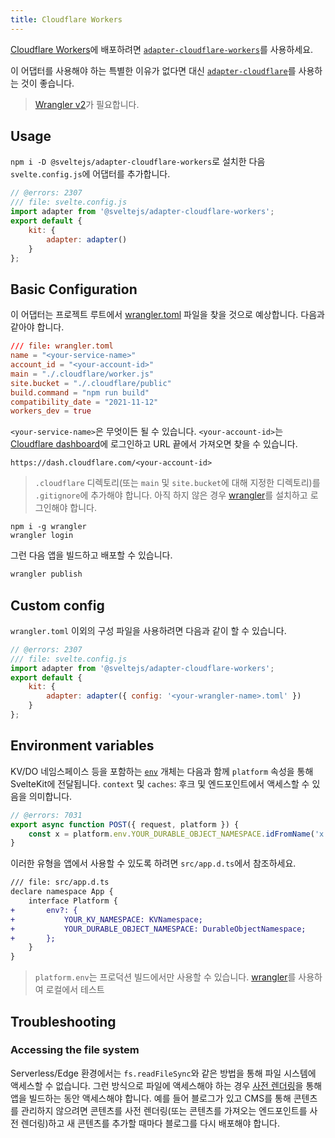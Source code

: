 ```yaml
---
title: Cloudflare Workers
---
```


[Cloudflare Workers](https://workers.cloudflare.com/)에 배포하려면 [`adapter-cloudflare-workers`](https://github.com/sveltejs/kit/tree/master/packages/adapter-cloudflare-workers)를 사용하세요.

이 어댑터를 사용해야 하는 특별한 이유가 없다면 대신 [`adapter-cloudflare`](adapter-cloudflare)를 사용하는 것이 좋습니다.

> [Wrangler v2](https://developers.cloudflare.com/workers/wrangler/get-started/)가 필요합니다.

## Usage

`npm i -D @sveltejs/adapter-cloudflare-workers`로 설치한 다음 `svelte.config.js`에 어댑터를 추가합니다.

```js
// @errors: 2307
/// file: svelte.config.js
import adapter from '@sveltejs/adapter-cloudflare-workers';
export default {
	kit: {
		adapter: adapter()
	}
};
```

## Basic Configuration

이 어댑터는 프로젝트 루트에서 [wrangler.toml](https://developers.cloudflare.com/workers/platform/sites/configuration) 파일을 찾을 것으로 예상합니다. 다음과 같아야 합니다.

```toml
/// file: wrangler.toml
name = "<your-service-name>"
account_id = "<your-account-id>"
main = "./.cloudflare/worker.js"
site.bucket = "./.cloudflare/public"
build.command = "npm run build"
compatibility_date = "2021-11-12"
workers_dev = true
```

`<your-service-name>`은 무엇이든 될 수 있습니다. `<your-account-id>`는 [Cloudflare dashboard](https://dash.cloudflare.com)에 로그인하고 URL 끝에서 가져오면 찾을 수 있습니다.

```
https://dash.cloudflare.com/<your-account-id>
```

> `.cloudflare` 디렉토리(또는 `main` 및 `site.bucket`에 대해 지정한 디렉토리)를 `.gitignore`에 추가해야 합니다.
아직 하지 않은 경우 [wrangler](https://developers.cloudflare.com/workers/wrangler/get-started/)를 설치하고 로그인해야 합니다.

```
npm i -g wrangler
wrangler login
```

그런 다음 앱을 빌드하고 배포할 수 있습니다.

```sh
wrangler publish
```

## Custom config

`wrangler.toml` 이외의 구성 파일을 사용하려면 다음과 같이 할 수 있습니다.

```js
// @errors: 2307
/// file: svelte.config.js
import adapter from '@sveltejs/adapter-cloudflare-workers';
export default {
	kit: {
		adapter: adapter({ config: '<your-wrangler-name>.toml' })
	}
};
```

## Environment variables

KV/DO 네임스페이스 등을 포함하는 [`env`](https://developers.cloudflare.com/workers/runtime-apis/fetch-event#parameters) 개체는 다음과 함께 `platform` 속성을 통해 SvelteKit에 전달됩니다. `context` 및 `caches`: 후크 및 엔드포인트에서 액세스할 수 있음을 의미합니다.

```js
// @errors: 7031
export async function POST({ request, platform }) {
	const x = platform.env.YOUR_DURABLE_OBJECT_NAMESPACE.idFromName('x');
}
```

이러한 유형을 앱에서 사용할 수 있도록 하려면 `src/app.d.ts`에서 참조하세요.

```diff
/// file: src/app.d.ts
declare namespace App {
	interface Platform {
+		env?: {
+			YOUR_KV_NAMESPACE: KVNamespace;
+			YOUR_DURABLE_OBJECT_NAMESPACE: DurableObjectNamespace;
+		};
	}
}
```

> `platform.env`는 프로덕션 빌드에서만 사용할 수 있습니다. [wrangler](https://developers.cloudflare.com/workers/cli-wrangler)를 사용하여 로컬에서 테스트

## Troubleshooting

### Accessing the file system

Serverless/Edge 환경에서는 `fs.readFileSync`와 같은 방법을 통해 파일 시스템에 액세스할 수 없습니다. 그런 방식으로 파일에 액세스해야 하는 경우 [사전 렌더링](https://kit.svelte.dev/docs/page-options#prerender)을 통해 앱을 빌드하는 동안 액세스해야 합니다. 예를 들어 블로그가 있고 CMS를 통해 콘텐츠를 관리하지 않으려면 콘텐츠를 사전 렌더링(또는 콘텐츠를 가져오는 엔드포인트를 사전 렌더링)하고 새 콘텐츠를 추가할 때마다 블로그를 다시 배포해야 합니다.